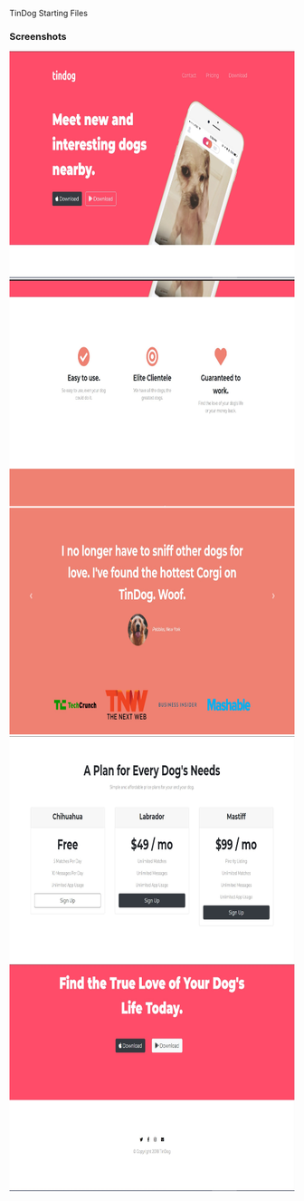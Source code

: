 TinDog Starting Files

### Screenshots

<img src="imgs/1.jpg" alt="Coder GIF" width="800" height="400">
<img src="imgs/2.jpg" alt="Coder GIF" width="800" height="400">
<img src="imgs/3.jpg" alt="Coder GIF" width="800" height="400">
<img src="imgs/4.jpg" alt="Coder GIF" width="800" height="400">
<img src="imgs/5.jpg" alt="Coder GIF" width="800" height="400">
